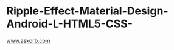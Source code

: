 Ripple-Effect-Material-Design-Android-L-HTML5-CSS-
==================================================

www.askorb.com
